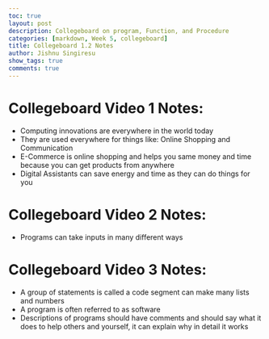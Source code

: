 ```yaml
---
toc: true
layout: post
description: Collegeboard on program, Function, and Procedure
categories: [markdown, Week 5, collegeboard]
title: Collegeboard 1.2 Notes
author: Jishnu Singiresu
show_tags: true
comments: true
---
```

# Collegeboard Video 1 Notes:
- Computing innovations are everywhere in the world today
- They are used everywhere for things like: Online Shopping and Communication
- E-Commerce is online shopping and helps you same money and time because you can get products from anywhere
- Digital Assistants can save energy and time as they can do things for you
# Collegeboard Video 2 Notes:
- Programs can take inputs in many different ways
# Collegeboard Video 3 Notes:
- A group of statements is called a code segment can make many lists and numbers 
- A program is often referred to as software
- Descriptions of programs should have comments and should say what it does to help others and yourself, it can explain why in detail it works

